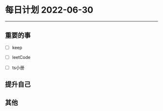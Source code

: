#  每日计划 2022-06-30
---
## 重要的事
- [ ]  keep
- [ ]  leetCode
- [ ]  ts小册



## 提升自己

  



## 其他








